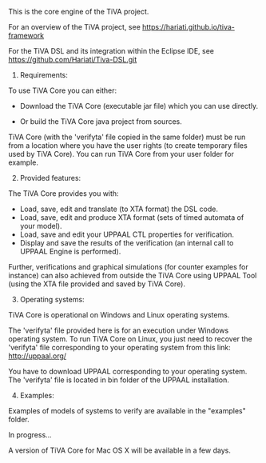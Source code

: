 This is the core engine of the TiVA project.

For an overview of the TiVA project, see https://hariati.github.io/tiva-framework

For the TiVA DSL and its integration within the Eclipse IDE, see https://github.com/Hariati/Tiva-DSL.git

1. Requirements:

To use TiVA Core you can either: 

- Download the TiVA Core (executable jar file) which you can use directly.

- Or build the TiVA Core java project from sources.


TiVA Core (with the 'verifyta' file copied in the same folder) must be run from a location where you have the user rights (to create temporary files used by TiVA Core). You can run TiVA Core from your user folder for example.

2. Provided features:

The TiVA Core provides you with:

- Load, save, edit and translate (to XTA format) the DSL code.
- Load, save, edit and produce XTA format (sets of timed automata of your model).
- Load, save and edit your UPPAAL CTL properties for verification.
- Display and save the results of the verification (an internal call to UPPAAL Engine is performed).

Further, verifications and graphical simulations (for counter examples for instance) can also achieved from outside the TiVA Core using UPPAAL Tool (using the XTA file provided and saved by TiVA Core).

3. Operating systems:

TiVA Core is operational on Windows and Linux operating systems.

The 'verifyta' file provided here is for an execution under Windows operating system. To run TiVA Core on Linux, you just need to recover the 'verifyta' file corresponding to your operating system from this link: http://uppaal.org/

You have to download UPPAAL corresponding to your operating system. The 'verifyta' file is located in bin folder of the UPPAAL installation.

4. Examples:

Examples of models of systems to verify are available in the "examples" folder.

In progress...

A version of TiVA Core for Mac OS X will be available in a few days.



